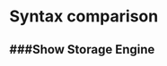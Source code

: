 # Syntax comparison

<script type="text/javascript" src="gitbook/app.js"></script>
<script type="text/javascript" src="js/general.js"></script>

###Show Storage Engine
---
```Mysql

```